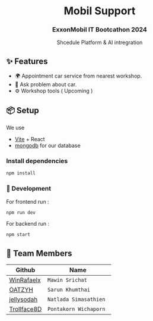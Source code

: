 <div align="center">
  <h1>Mobil Support</h1>
  <h3>ExxonMobil IT Bootcathon 2024</h3>
  <p>Shcedule Platform & AI intregration</p>
</div>

## ✨ Features

- 🌍 Appointment car service from nearest workshop.
- 💬 Ask problem about car.
- ⚙️ Workshop tools ( Upcoming )
## 📦 Setup
We use 
- [Vite](https://vitejs.dev/) + React
- [mongodb](https://www.mongodb.com/) for our database
### Install dependencies

```sh
npm install
```

### 🔨 Development
For frontend run :
```sh
npm run dev
```
For backend run :
```sh
npm start
```

## 👥 Team Members

| Github                                                | Name                   |
| ----------------------------------------------------- | ---------------------- |
| [WinRafaelx](https://github.com/WinRafaelx)           | `Mawin Srichat`        |
| [OATZYH](https://github.com/OATZYH)                   | `Sarun Khumthai`       |
| [jellysodah](https://github.com/jellysodah)           | `Natlada Simasathien`  |
| [Trollface8D](https://github.com/Trollface8D)         | `Pontakorn Wichaporn ` |
